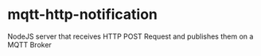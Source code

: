 # mqtt-http-notification
NodeJS server that receives HTTP POST Request and publishes them on a MQTT Broker
